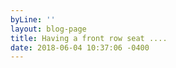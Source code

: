```yaml
---
byLine: ''
layout: blog-page
title: Having a front row seat ....
date: 2018-06-04 10:37:06 -0400
---
```

